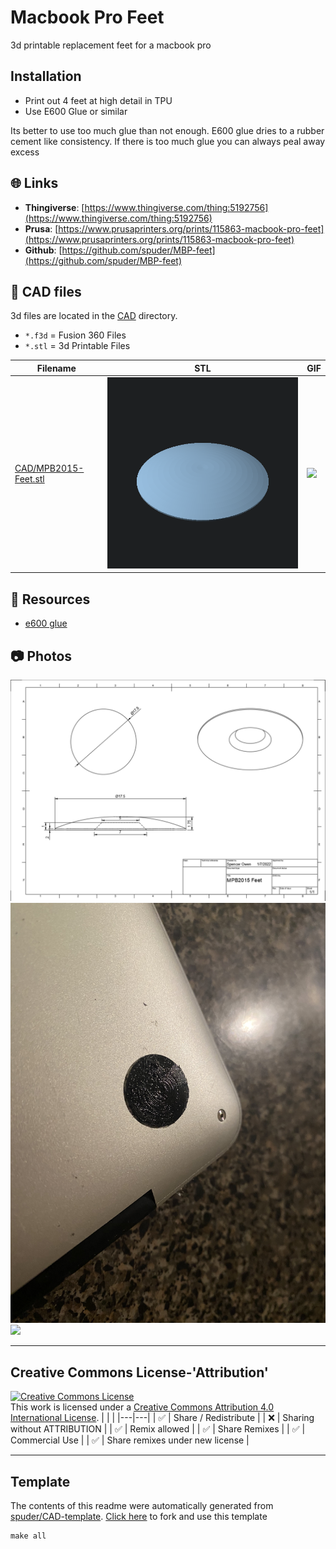 
# Macbook Pro Feet
3d printable replacement feet for a macbook pro

## Installation

- Print out 4 feet at high detail in TPU
- Use E600 Glue or similar

Its better to use too much glue than not enough. E600 glue dries to a rubber cement like consistency. If there is too much glue you can always peal away excess



## :globe_with_meridians: Links



- **Thingiverse**: [https://www.thingiverse.com/thing:5192756](https://www.thingiverse.com/thing:5192756)
- **Prusa**: [https://www.prusaprinters.org/prints/115863-macbook-pro-feet](https://www.prusaprinters.org/prints/115863-macbook-pro-feet)
- **Github**: [https://github.com/spuder/MBP-feet](https://github.com/spuder/MBP-feet)

## :triangular_ruler: CAD files

3d files are located in the [CAD](./CAD) directory.
- `*.f3d` = Fusion 360 Files
- `*.stl` = 3d Printable Files

| Filename | STL | GIF | 
| --- | --- | --- | 
| [CAD/MPB2015-Feet.stl](./CAD%2FMPB2015-Feet.stl) | ![](./CAD%2FMPB2015-Feet.png) | ![](./CAD%2FMPB2015-Feet.gif) | 

## :notebook: Resources
- [e600 glue](https://www.amazon.com/E6000-230010-Craft-Adhesive-Ounces/dp/B007TSYNG8)

## :camera: Photos
![](photos%2FMPB2015-Feet.png)
![](photos%2FIMG_1189.jpeg)
![](photos%2Fcropped)

---

## Creative Commons License-'Attribution'
<a rel="license" href="http://creativecommons.org/licenses/by/4.0/"><img alt="Creative Commons License" style="border-width:0" src="https://i.creativecommons.org/l/by/4.0/88x31.png" /></a><br />This work is licensed under a <a rel="license" href="http://creativecommons.org/licenses/by/4.0/">Creative Commons Attribution 4.0 International License</a>.
|  |  | 
|---|---|
| :white_check_mark: | Share / Redistribute | 
| :x: | Sharing without ATTRIBUTION |
| :white_check_mark: | Remix allowed | 
| :white_check_mark: | Share Remixes | 
| :white_check_mark: | Commercial Use | 
| :white_check_mark: | Share remixes under new license | 


---
## Template
The contents of this readme were automatically generated from [spuder/CAD-template](https://github.com/spuder/CAD-template). 
[Click here](https://github.com/spuder/CAD-template/generate) to fork and use this template

```
make all
```